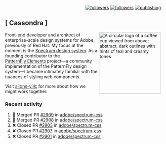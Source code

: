 <p align="right"><a rel="me" href="https://front-end.social/@castastrophe">
    <img alt="followers" title="Follow me on Mastodon" src="https://img.shields.io/mastodon/follow/109297102751309835?domain=https%3A%2F%2Ffront-end.social&label=Follow&logo=mastodon&logoColor=white&style=for-the-badge&labelColor=008080&color=006969"/></a>
  <a href="https://codepen.io/castastrophe/">
    <img alt="followers" title="Follow me on CodePen" src="https://img.shields.io/badge/23-1?color=640464&labelColor=7c007c&style=for-the-badge&logo=codepen&label=Follow"/></a>
<a href="https://castastrophe.medium.com/">
    <img alt="publishing" title="View articles on Medium" src="https://img.shields.io/badge/107-1?color=666&labelColor=444&label=subscribe&logo=medium&logoColor=white&style=for-the-badge"/></a>
</p>

## [&nbsp;Cassondra&nbsp;]

<img align="right" src="https://github-production-user-asset-6210df.s3.amazonaws.com/1840295/253016758-ba468774-1cd3-42c2-8f43-947b5eeb5edf.png" height="200" alt="A circular logo of a coffee cup viewed from above; abstract, dark outlines with hints of teal and creamy tones">

Front-end developer and architect of enterprise-scale design systems for Adobe; previously of Red Hat. My focus at the moment is the [Spectrum design system](https://github.com/adobe/spectrum-css). As a founding contributor to the [PatternFly&nbsp;Elements](https://github.com/patternfly/patternfly-elements) project&mdash;a community implementation of the PatternFly design system&mdash;I became intimately familiar with the nuances of styling web components.

Visit [allons-y.llc](http://allons-y.llc/) for more about how we might work together.

### Recent activity

<!--START_SECTION:activity-->
1. 🎉 Merged PR [#2909](https://github.com/adobe/spectrum-css/pull/2909) in [adobe/spectrum-css](https://github.com/adobe/spectrum-css)
2. 🎉 Merged PR [#2908](https://github.com/adobe/spectrum-css/pull/2908) in [adobe/spectrum-css](https://github.com/adobe/spectrum-css)
3. ❌ Closed PR [#2903](https://github.com/adobe/spectrum-css/pull/2903) in [adobe/spectrum-css](https://github.com/adobe/spectrum-css)
4. ❌ Closed PR [#2907](https://github.com/adobe/spectrum-css/pull/2907) in [adobe/spectrum-css](https://github.com/adobe/spectrum-css)
5. ❌ Closed PR [#2901](https://github.com/adobe/spectrum-css/pull/2901) in [adobe/spectrum-css](https://github.com/adobe/spectrum-css)
<!--END_SECTION:activity-->
